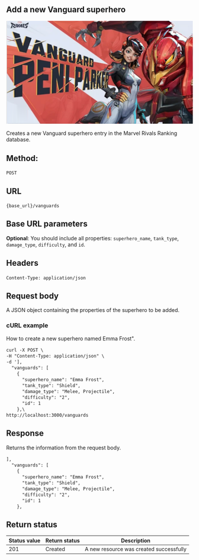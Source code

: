 ## Add a new Vanguard superhero

![alt text](<../media/Vanguard 2.png>)

Creates a new Vanguard superhero entry in the Marvel Rivals Ranking database.

## Method: 
`POST`

## URL
`{base_url}/vanguards`

## Base URL parameters
**Optional**: You should include all properties: `superhero_name`, `tank_type`, `damage_type`, `difficulty`, and `id`.

## Headers
`Content-Type: application/json`

## Request body
A JSON object containing the properties of the superhero to be added.

### cURL example
How to create a new superhero named Emma Frost".

```
curl -X POST \
-H "Content-Type: application/json" \
-d '],
  "vanguards": [
    {
      "superhero_name": "Emma Frost",
      "tank_type": "Shield",
      "damage_type": "Melee, Projectile",
      "difficulty": "2",
      "id": 1
    },\
http://localhost:3000/vanguards
```

## Response
Returns the information from the request body.

```
],
  "vanguards": [
    {
      "superhero_name": "Emma Frost",
      "tank_type": "Shield",
      "damage_type": "Melee, Projectile",
      "difficulty": "2",
      "id": 1
    },
```

## Return status

| Status value | Return status | Description |
| --- | --- | --- |
| 201 | Created | A new resource was created successfully |
